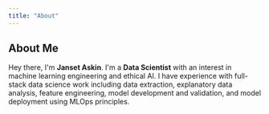 ```yaml
---
title: "About"
---
```


## About Me
Hey there, I'm **Janset Askin**. I'm a **Data Scientist** with an interest in machine learning engineering and ethical AI. I have experience with full-stack data science work including data extraction, explanatory data analysis, feature engineering, model development and validation, and model deployment using MLOps principles.